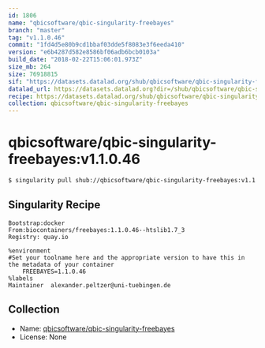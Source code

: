 ```yaml
---
id: 1806
name: "qbicsoftware/qbic-singularity-freebayes"
branch: "master"
tag: "v1.1.0.46"
commit: "1fd4d5e80b9cd1bbaf03dde5f8083e3f6eeda410"
version: "e6b4287d582e8586bf06adb6bcb0103a"
build_date: "2018-02-22T15:06:01.973Z"
size_mb: 264
size: 76918815
sif: "https://datasets.datalad.org/shub/qbicsoftware/qbic-singularity-freebayes/v1.1.0.46/2018-02-22-1fd4d5e8-e6b4287d/e6b4287d582e8586bf06adb6bcb0103a.simg"
datalad_url: https://datasets.datalad.org?dir=/shub/qbicsoftware/qbic-singularity-freebayes/v1.1.0.46/2018-02-22-1fd4d5e8-e6b4287d/
recipe: https://datasets.datalad.org/shub/qbicsoftware/qbic-singularity-freebayes/v1.1.0.46/2018-02-22-1fd4d5e8-e6b4287d/Singularity
collection: qbicsoftware/qbic-singularity-freebayes
---
```


# qbicsoftware/qbic-singularity-freebayes:v1.1.0.46

```bash
$ singularity pull shub://qbicsoftware/qbic-singularity-freebayes:v1.1.0.46
```

## Singularity Recipe

```singularity
Bootstrap:docker
From:biocontainers/freebayes:1.1.0.46--htslib1.7_3
Registry: quay.io

%environment
#Set your toolname here and the appropriate version to have this in the metadata of your container
    FREEBAYES=1.1.0.46
%labels
Maintainer	alexander.peltzer@uni-tuebingen.de
```

## Collection

 - Name: [qbicsoftware/qbic-singularity-freebayes](https://github.com/qbicsoftware/qbic-singularity-freebayes)
 - License: None

